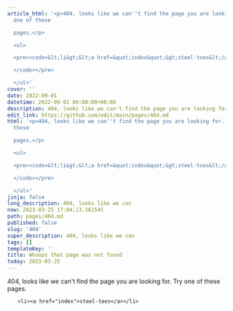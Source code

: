 ```yaml
---
article_html: '<p>404, looks like we can''t find the page you are looking for.  Try
  one of these

  pages.</p>

  <ul>

  <pre><code>&lt;li&gt;&lt;a href=&quot;index&quot;&gt;steel-toes&lt;/a&gt;&lt;/li&gt;

  </code></pre>

  </ul>'
cover: ''
date: 2022-09-01
datetime: 2022-09-01 00:00:00+00:00
description: 404, looks like we can't find the page you are looking for
edit_link: https://github.com/edit/main/pages/404.md
html: '<p>404, looks like we can''t find the page you are looking for.  Try one of
  these

  pages.</p>

  <ul>

  <pre><code>&lt;li&gt;&lt;a href=&quot;index&quot;&gt;steel-toes&lt;/a&gt;&lt;/li&gt;

  </code></pre>

  </ul>'
jinja: false
long_description: 404, looks like we can
now: 2023-03-25 17:04:13.161545
path: pages/404.md
published: false
slug: '404'
super_description: 404, looks like we can
tags: []
templateKey: ''
title: Whoops that page was not found
today: 2023-03-25
---
```


404, looks like we can't find the page you are looking for.  Try one of these
pages.

<ul>

    <li><a href="index">steel-toes</a></li>

</ul>